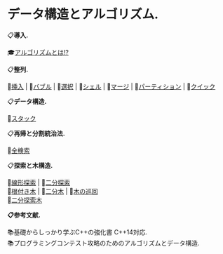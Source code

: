 
# データ構造とアルゴリズム.

:clipboard:**導入.**

:mortar_board:[アルゴリズムとは!?](/intro/)

:clipboard:**整列.**  

:closed_book:[挿入](/insertsort/) | 
:closed_book:[バブル](/bubblesort/) | 
:closed_book:[選択](/selectsort/) | 
:closed_book:[シェル](/shellsort/) | 
:closed_book:[マージ](/mergesort/) | 
:closed_book:[パーティション](/partition/) | 
:closed_book:[クイック](/quicksort/)  

:clipboard:**データ構造.**

:orange_book:[スタック](/stack/) 

:clipboard:**再帰と分割統治法.**

:ledger:[全検索](/allsearch/)  

:clipboard:**探索と木構造.**

:blue_book:[線形探索](/linearsearch/) | :blue_book:[二分探索](/splitsearch/)  
:blue_book:[根付き木](/roottree/) | :blue_book:[二分木](/binarytree/) | :blue_book:[木の巡回](/patroltree/)  
:blue_book:[二分探索木](/binarysearch/)  

**:clipboard:参考文献.**

:books:基礎からしっかり学ぶC++の強化書 C++14対応.  
:books:プログラミングコンテスト攻略のためのアルゴリズムとデータ構造.  
